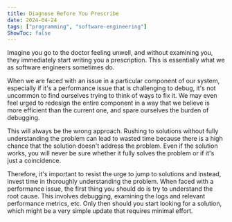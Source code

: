 ```yaml
---
title: Diagnose Before You Prescribe
date: 2024-04-24
tags: ["programming", "software-engineering"]
ShowToc: false
---
```


Imagine you go to the doctor feeling unwell, and without examining you, they immediately start writing you a prescription. This is essentially what we as software engineers sometimes do.

When we are faced with an issue in a particular component of our system, especially if it's a performance issue that is challenging to debug, it's not uncommon to find ourselves trying to think of ways to fix it. We may even feel urged to redesign the entire component in a way that we believe is more efficient than the current one, and spare ourselves the burden of debugging.

This will always be the wrong approach. Rushing to solutions without fully understanding the problem can lead to wasted time because there is a high chance that the solution doesn't address the problem. Even if the solution works, you will never be sure whether it fully solves the problem or if it's just a coincidence.

Therefore, it's important to resist the urge to jump to solutions and instead, invest time in thoroughly understanding the problem. When faced with a performance issue, the first thing you should do is try to understand the root cause. This involves debugging, examining the logs and relevant performance metrics, etc. Only then should you start looking for a solution, which might be a very simple update that requires minimal effort.

